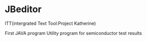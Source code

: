 # JBeditor
ITT(intergrated Text Tool:Project Katherine)

First JAVA program
Utility program for semiconductor test results
